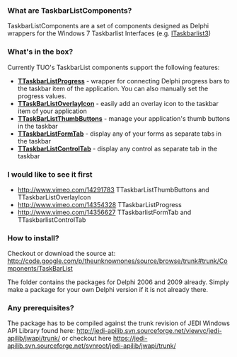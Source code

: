 ### What are TaskbarListComponents? ###

TaskbarListComponents are a set of components designed as Delphi wrappers for the Windows 7 Taskbarlist Interfaces (e.g. [ITaskbarlist3](http://msdn.microsoft.com/en-us/library/dd391692%28VS.85%29.aspx))


### What's in the box? ###

Currently TUO's TaskbarList components support the following features:
  * **[TTaskbarListProgress](TTaskbarListProgress.md)** - wrapper for connecting Delphi progress bars to the taskbar item of the application. You can also manually set the progress values.
  * **[TTaskBarListOverlayIcon](TTaskBarListOverlayIcon.md)** - easily add an overlay icon to the taskbar item of your application
  * **[TTaskBarListThumbButtons](TTaskBarListThumbButtons.md)** - manage your application's thumb buttons in the taskbar
  * **[TTaskbarListFormTab](TTaskbarListFormTab.md)** - display any of your forms as separate tabs in the taskbar
  * **[TTaskbarListControlTab](TTaskbarListControlTab.md)** - display any control as separate tab in the taskbar

### I would like to see it first ###

  * http://www.vimeo.com/14291783 TTaskbarListThumbButtons and TTaskbarListOverlayIcon
  * http://www.vimeo.com/14354328 TTaskbarListProgress
  * http://www.vimeo.com/14356627 TTaskbarlistFormTab and TTaskbarlistControlTab



### How to install? ###

Checkout or download the source at:
http://code.google.com/p/theunknownones/source/browse/trunk#trunk/Components/TaskBarList

The folder contains the packages for Delphi 2006 and 2009 already. Simply make a package for your own Delphi version if it is not already there.

### Any prerequisites? ###

The package has to be compiled against the trunk revision of JEDI Windows API Library found here:
http://jedi-apilib.svn.sourceforge.net/viewvc/jedi-apilib/jwapi/trunk/
or checkout here
https://jedi-apilib.svn.sourceforge.net/svnroot/jedi-apilib/jwapi/trunk/
